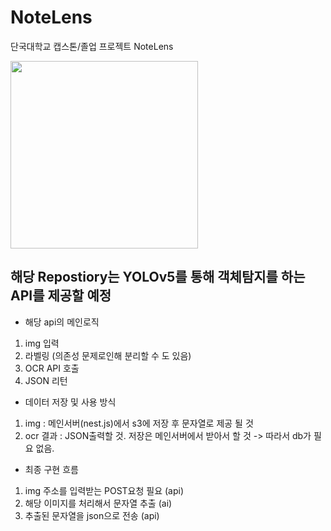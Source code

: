 # NoteLens
단국대학교 캡스톤/졸업 프로젝트 NoteLens

<img src="https://github.com/lms990108/NoteLens/assets/103021300/5a6bc04c-1e1d-4504-aa8e-9644f20e7f0b" height="300"/>


## 해당 Repostiory는 YOLOv5를 통해 객체탐지를 하는 API를 제공할 예정

- 해당 api의 메인로직 
1. img 입력
2. 라벨링 (의존성 문제로인해 분리할 수 도 있음)
3. OCR API 호출
4. JSON 리턴

- 데이터 저장 및 사용 방식
1. img : 메인서버(nest.js)에서 s3에 저장 후 문자열로 제공 될 것
2. ocr 결과 : JSON출력할 것. 저장은 메인서버에서 받아서 할 것
-> 따라서 db가 필요 없음. 

- 최종 구현 흐름
1. img 주소를 입력받는 POST요청 필요 (api)
2. 해당 이미지를 처리해서 문자열 추출 (ai)
3. 추출된 문자열을 json으로 전송 (api)